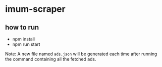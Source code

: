 # imum-scraper

## how to run
- npm install
- npm run start

Note: A new file named `ads.json` will be generated each time after running the command containing all the fetched ads.
